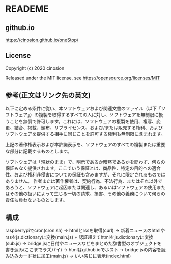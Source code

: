 # READEME

## github.io
https://cinosion.github.io/oneStop/

## License
Copyright (c) 2020 cinosion

Released under the MIT license.
see https://opensource.org/licenses/MIT

## 参考(正文はリンク先の英文)
以下に定める条件に従い、本ソフトウェアおよび関連文書のファイル（以下「ソフトウェア」）の複製を取得するすべての人に対し、ソフトウェアを無制限に扱うことを無償で許可します。これには、ソフトウェアの複製を使用、複写、変更、結合、掲載、頒布、サブライセンス、および/または販売する権利、およびソフトウェアを提供する相手に同じことを許可する権利も無制限に含まれます。

上記の著作権表示および本許諾表示を、ソフトウェアのすべての複製または重要な部分に記載するものとします。

ソフトウェアは「現状のまま」で、明示であるか暗黙であるかを問わず、何らの保証もなく提供されます。ここでいう保証とは、商品性、特定の目的への適合性、および権利非侵害についての保証も含みますが、それに限定されるものではありません。 作者または著作権者は、契約行為、不法行為、またはそれ以外であろうと、ソフトウェアに起因または関連し、あるいはソフトウェアの使用またはその他の扱いによって生じる一切の請求、損害、その他の義務について何らの責任も負わないものとします。


## 構成
raspberrypiでcron(cron.sh) -> htmlとrssを取得(curl) -> 新着ニュースのhtmlやrssをjs.dictionaryに変換(main.js) + 認証超えてhtmlをjs.dictionaryに変換(sub.js) -> bridge.jsに日付やニュースなどをまとめた辞書型のオブジェクトを書き込み(ここまでラズパイ) -> htmlはgithub.ioでホスト -> bridge.jsの内容を読み込みカード状に加工(main.js) -> いい感じに表示(index.html)